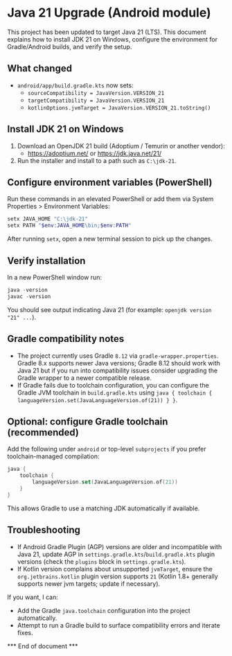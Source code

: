 # Java 21 Upgrade (Android module)

This project has been updated to target Java 21 (LTS). This document explains how to install JDK 21 on Windows, configure the environment for Gradle/Android builds, and verify the setup.

## What changed
- `android/app/build.gradle.kts` now sets:
  - `sourceCompatibility = JavaVersion.VERSION_21`
  - `targetCompatibility = JavaVersion.VERSION_21`
  - `kotlinOptions.jvmTarget = JavaVersion.VERSION_21.toString()`

## Install JDK 21 on Windows
1. Download an OpenJDK 21 build (Adoptium / Temurin or another vendor):
   - https://adoptium.net/ or https://jdk.java.net/21/
2. Run the installer and install to a path such as `C:\jdk-21`.

## Configure environment variables (PowerShell)
Run these commands in an elevated PowerShell or add them via System Properties > Environment Variables:

```powershell
setx JAVA_HOME "C:\jdk-21"
setx PATH "$env:JAVA_HOME\bin;$env:PATH"
```

After running `setx`, open a new terminal session to pick up the changes.

## Verify installation
In a new PowerShell window run:

```powershell
java -version
javac -version
```

You should see output indicating Java 21 (for example: `openjdk version "21" ...`).

## Gradle compatibility notes
- The project currently uses Gradle `8.12` via `gradle-wrapper.properties`. Gradle 8.x supports newer Java versions; Gradle 8.12 should work with Java 21 but if you run into compatibility issues consider upgrading the Gradle wrapper to a newer compatible release.
- If Gradle fails due to toolchain configuration, you can configure the Gradle JVM toolchain in `build.gradle.kts` using `java { toolchain { languageVersion.set(JavaLanguageVersion.of(21)) } }`.

## Optional: configure Gradle toolchain (recommended)
Add the following under `android` or top-level `subprojects` if you prefer toolchain-managed compilation:

```kotlin
java {
    toolchain {
        languageVersion.set(JavaLanguageVersion.of(21))
    }
}
```

This allows Gradle to use a matching JDK automatically if available.

## Troubleshooting
- If Android Gradle Plugin (AGP) versions are older and incompatible with Java 21, update AGP in `settings.gradle.kts`/`build.gradle.kts` plugin versions (check the `plugins` block in `settings.gradle.kts`).
- If Kotlin version complains about unsupported `jvmTarget`, ensure the `org.jetbrains.kotlin` plugin version supports `21` (Kotlin 1.8+ generally supports newer jvm targets; update if necessary).

If you want, I can:
- Add the Gradle `java.toolchain` configuration into the project automatically.
- Attempt to run a Gradle build to surface compatibility errors and iterate fixes.

*** End of document ***